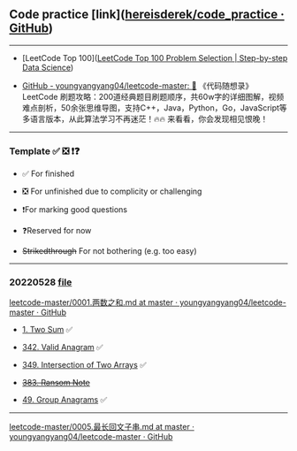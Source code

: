 ## Code practice [link]([hereisderek/code_practice · GitHub](https://github.com/hereisderek/code_practice))

---

- [LeetCode Top 100]([LeetCode Top 100 Problem Selection | Step-by-step Data Science](https://h1ros.github.io/posts/coding/leetcode-top-100-problem-selection/))

- [GitHub - youngyangyang04/leetcode-master: 🚀](https://github.com/youngyangyang04/leetcode-master) 《代码随想录》LeetCode 刷题攻略：200道经典题目刷题顺序，共60w字的详细图解，视频难点剖析，50余张思维导图，支持C++，Java，Python，Go，JavaScript等多语言版本，从此算法学习不再迷茫！🔥🔥 来看看，你会发现相见恨晚！



---

### Template ✅ ❎ ❗❓

- ✅ For finished

- ❎ For unfinished due to complicity or challenging 

- ❗For marking good questions

- ❓Reserved for now

- ~~Strikedthrough~~ For not bothering (e.g. too easy)

---

### 20220528 [file](src/main/kotlin/_2022/_0522/Solution.kt)

[leetcode-master/0001.两数之和.md at master · youngyangyang04/leetcode-master · GitHub](https://github.com/youngyangyang04/leetcode-master/blob/master/problems/0001.%E4%B8%A4%E6%95%B0%E4%B9%8B%E5%92%8C.md)

- [1. Two Sum](https://leetcode.cn/problems/two-sum/) ✅

- [342. Valid Anagram](https://leetcode.cn/problems/valid-anagram/) ✅

- [349. Intersection of Two Arrays](https://leetcode.com/problems/intersection-of-two-arrays/) ✅

- ~~[383. Ransom Note](https://leetcode.com/problems/ransom-note/)~~

- [49. Group Anagrams](https://leetcode.com/problems/group-anagrams/) ✅

---

[leetcode-master/0005.最长回文子串.md at master · youngyangyang04/leetcode-master · GitHub](https://github.com/youngyangyang04/leetcode-master/blob/master/problems/0005.%E6%9C%80%E9%95%BF%E5%9B%9E%E6%96%87%E5%AD%90%E4%B8%B2.md)




